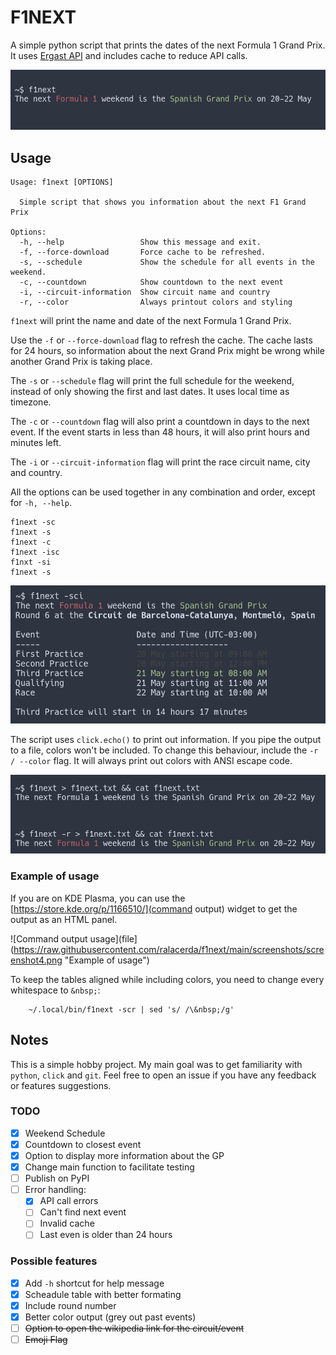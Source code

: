 # F1NEXT

A simple python script that prints the dates of the next Formula 1 Grand Prix.
It uses [Ergast API](https://ergast.com/mrd) and includes cache to reduce API calls.

![Example of output](https://raw.githubusercontent.com/ralacerda/f1next/main/screenshots/screenshot1.png "Example")

## Usage

```
Usage: f1next [OPTIONS]

  Simple script that shows you information about the next F1 Grand Prix

Options:
  -h, --help                 Show this message and exit.
  -f, --force-download       Force cache to be refreshed.
  -s, --schedule             Show the schedule for all events in the weekend.
  -c, --countdown            Show countdown to the next event
  -i, --circuit-information  Show circuit name and country
  -r, --color                Always printout colors and styling

```


`f1next` will print the name and date of the next Formula 1 Grand Prix.

Use the `-f` or `--force-download` flag to refresh the cache.
The cache lasts for 24 hours, so information about the next Grand Prix might be wrong while another Grand Prix is taking place.

The `-s` or `--schedule` flag will print the full schedule for the weekend, instead of only showing the first and last dates.
It uses local time as timezone.

The `-c` or `--countdown` flag will also print a countdown in days to the next event. If the event starts in less than 48 hours, it will also print hours and minutes left.

The `-i` or `--circuit-information` flag will print the race circuit name, city and country.

All the options can be used together in any combination and order, except for `-h, --help`.

    f1next -sc
    f1next -s
    f1next -c
    f1next -isc
    f1nxt -si
    f1next -s

![All output options at the same time](https://raw.githubusercontent.com/ralacerda/f1next/main/screenshots/screenshot3.png "All output options")

The script uses `click.echo()` to print out information. If you pipe the output to a file, colors won't be included.
To change this behaviour, include the `-r / --color` flag. It will always print out colors with ANSI escape code.

![Piping to a file](https://raw.githubusercontent.com/ralacerda/f1next/main/screenshots/screenshot2.png "Pipe to file")


### Example of usage

If you are on KDE Plasma, you can use the [https://store.kde.org/p/1166510/](command output) widget to get the output as an HTML panel.   

![Command output usage](file](https://raw.githubusercontent.com/ralacerda/f1next/main/screenshots/screenshot4.png "Example of usage")

To keep the tables aligned while including colors, you need to change every whitespace to `&nbsp;`:
```
    ~/.local/bin/f1next -scr | sed 's/ /\&nbsp;/g'
```
## Notes

This is a simple hobby project. My main goal was to get familiarity with `python`, `click` and `git`. 
Feel free to open an issue if you have any feedback or features suggestions.

### TODO

- [x] Weekend Schedule 
- [x] Countdown to closest event 
- [x] Option to display more information about the GP 
- [x] Change main function to facilitate testing
- [ ] Publish on PyPI
- [ ] Error handling:
  - [x] API call errors
  - [ ] Can't find next event
  - [ ] Invalid cache
  - [ ] Last even is older than 24 hours

### Possible features

- [x] Add `-h` shortcut for help message
- [x] Scheadule table with better formating
- [x] Include round number
- [x] Better color output (grey out past events)
- [ ] ~~Option to open the wikipedia link for the circuit/event~~
- [ ] ~~Emoji Flag~~
